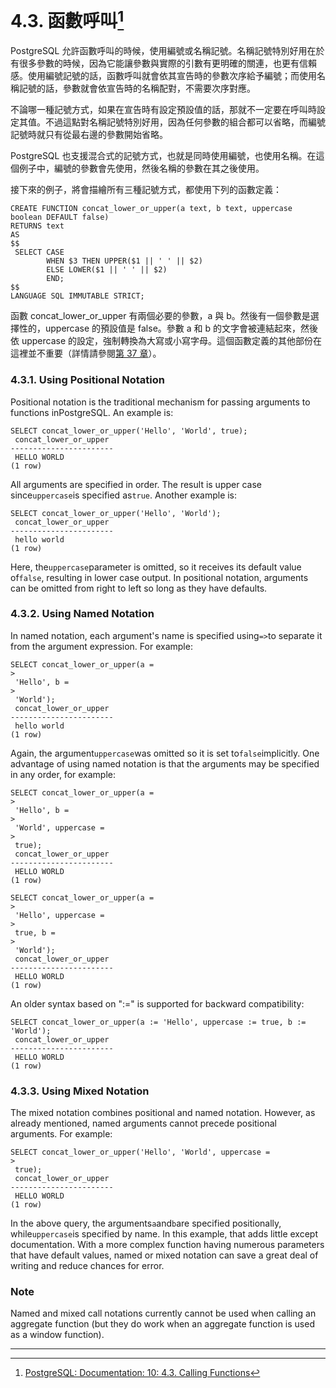 # 4.3. 函數呼叫[^1]

PostgreSQL 允許函數呼叫的時候，使用編號或名稱記號。名稱記號特別好用在於有很多參數的時候，因為它能讓參數與實際的引數有更明確的關連，也更有信賴感。使用編號記號的話，函數呼叫就會依其宣告時的參數次序給予編號；而使用名稱記號的話，參數就會依宣告時的名稱配對，不需要次序對應。

不論哪一種記號方式，如果在宣告時有設定預設值的話，那就不一定要在呼叫時設定其值。不過這點對名稱記號特別好用，因為任何參數的組合都可以省略，而編號記號時就只有從最右邊的參數開始省略。

PostgreSQL 也支援混合式的記號方式，也就是同時使用編號，也使用名稱。在這個例子中，編號的參數會先使用，然後名稱的參數在其之後使用。

接下來的例子，將會描繪所有三種記號方式，都使用下列的函數定義：

```
CREATE FUNCTION concat_lower_or_upper(a text, b text, uppercase boolean DEFAULT false)
RETURNS text
AS
$$
 SELECT CASE
        WHEN $3 THEN UPPER($1 || ' ' || $2)
        ELSE LOWER($1 || ' ' || $2)
        END;
$$
LANGUAGE SQL IMMUTABLE STRICT;
```

函數 concat\_lower\_or\_upper 有兩個必要的參數，a 與 b。然後有一個參數是選擇性的，uppercase 的預設值是 false。參數 a 和 b 的文字會被連結起來，然後依 uppercase 的設定，強制轉換為大寫或小寫字母。這個函數定義的其他部份在這裡並不重要（詳情請參閱[第 37 章](/v-server-programming/extending-sql.md)）。

### 4.3.1. Using Positional Notation

Positional notation is the traditional mechanism for passing arguments to functions inPostgreSQL. An example is:

```
SELECT concat_lower_or_upper('Hello', 'World', true);
 concat_lower_or_upper 
-----------------------
 HELLO WORLD
(1 row)
```

All arguments are specified in order. The result is upper case since`uppercase`is specified as`true`. Another example is:

```
SELECT concat_lower_or_upper('Hello', 'World');
 concat_lower_or_upper 
-----------------------
 hello world
(1 row)
```

Here, the`uppercase`parameter is omitted, so it receives its default value of`false`, resulting in lower case output. In positional notation, arguments can be omitted from right to left so long as they have defaults.

### 4.3.2. Using Named Notation

In named notation, each argument's name is specified using`=>`to separate it from the argument expression. For example:

```
SELECT concat_lower_or_upper(a =
>
 'Hello', b =
>
 'World');
 concat_lower_or_upper 
-----------------------
 hello world
(1 row)
```

Again, the argument`uppercase`was omitted so it is set to`false`implicitly. One advantage of using named notation is that the arguments may be specified in any order, for example:

```
SELECT concat_lower_or_upper(a =
>
 'Hello', b =
>
 'World', uppercase =
>
 true);
 concat_lower_or_upper 
-----------------------
 HELLO WORLD
(1 row)

SELECT concat_lower_or_upper(a =
>
 'Hello', uppercase =
>
 true, b =
>
 'World');
 concat_lower_or_upper 
-----------------------
 HELLO WORLD
(1 row)
```

An older syntax based on ":=" is supported for backward compatibility:

```
SELECT concat_lower_or_upper(a := 'Hello', uppercase := true, b := 'World');
 concat_lower_or_upper 
-----------------------
 HELLO WORLD
(1 row)
```

### 4.3.3. Using Mixed Notation

The mixed notation combines positional and named notation. However, as already mentioned, named arguments cannot precede positional arguments. For example:

```
SELECT concat_lower_or_upper('Hello', 'World', uppercase =
>
 true);
 concat_lower_or_upper 
-----------------------
 HELLO WORLD
(1 row)
```

In the above query, the arguments`a`and`b`are specified positionally, while`uppercase`is specified by name. In this example, that adds little except documentation. With a more complex function having numerous parameters that have default values, named or mixed notation can save a great deal of writing and reduce chances for error.

### Note

Named and mixed call notations currently cannot be used when calling an aggregate function \(but they do work when an aggregate function is used as a window function\).

---

[^1]: [PostgreSQL: Documentation: 10: 4.3. Calling Functions](https://www.postgresql.org/docs/10/static/sql-syntax-calling-funcs.html)


